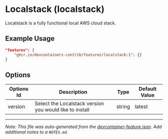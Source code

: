 
# Localstack (localstack)

Localstack is a fully functional local AWS cloud stack.

## Example Usage

```json
"features": {
    "ghcr.io/devcontainers-contrib/features/localstack:1": {}
}
```

## Options

| Options Id | Description | Type | Default Value |
|-----|-----|-----|-----|
| version | Select the Localstack version you would like to install | string | latest |



---

_Note: This file was auto-generated from the [devcontainer-feature.json](https://github.com/devcontainers-contrib/features/blob/main/src/localstack/devcontainer-feature.json).  Add additional notes to a `NOTES.md`._
